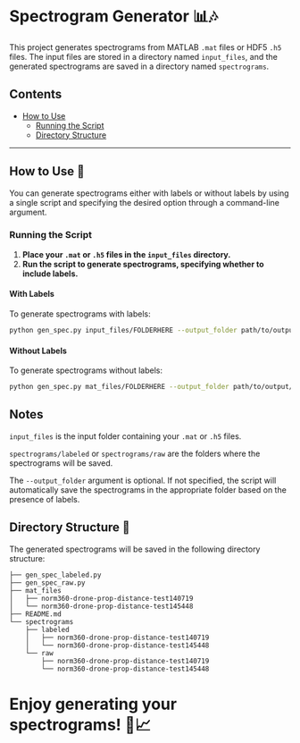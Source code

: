 # Spectrogram Generator 📊🎶

This project generates spectrograms from MATLAB `.mat` files or HDF5 `.h5` files. The input files are stored in a directory named `input_files`, and the generated spectrograms are saved in a directory named `spectrograms`.

## Contents

- [How to Use](#how-to-use)
  - [Running the Script](#running-the-script)
  - [Directory Structure](#directory-structure)

---

## How to Use 🚀

You can generate spectrograms either with labels or without labels by using a single script and specifying the desired option through a command-line argument.

### Running the Script

1. **Place your `.mat` or `.h5` files in the `input_files` directory.**
2. **Run the script to generate spectrograms, specifying whether to include labels.**

#### With Labels

To generate spectrograms with labels:

```bash
python gen_spec.py input_files/FOLDERHERE --output_folder path/to/output/folder --with_labels
```
#### Without Labels

To generate spectrograms without labels:

```bash
python gen_spec.py mat_files/FOLDERHERE --output_folder path/to/output/folder
```

## Notes

`input_files` is the input folder containing your `.mat` or `.h5` files.

`spectrograms/labeled` or `spectrograms/raw` are the folders where the spectrograms will be saved.

The `--output_folder` argument is optional. If not specified, the script will automatically save the spectrograms in the appropriate folder based on the presence of labels.

## Directory Structure 📁

The generated spectrograms will be saved in the following directory structure:

```
├── gen_spec_labeled.py
├── gen_spec_raw.py
├── mat_files
│   ├── norm360-drone-prop-distance-test140719
│   └── norm360-drone-prop-distance-test145448
├── README.md
└── spectrograms
    ├── labeled
    │   ├── norm360-drone-prop-distance-test140719
    │   └── norm360-drone-prop-distance-test145448
    └── raw
        ├── norm360-drone-prop-distance-test140719
        └── norm360-drone-prop-distance-test145448
```


# Enjoy generating your spectrograms! 🎉📈